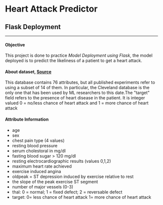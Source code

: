 # Heart Attack Predictor
## Flask Deployment
<hr>

#### Objective
This project is done to practice *Model Deployment using Flask*, the model deployed is to predict the likeliness of a patient to get a heart attack.

#### About dataset, [Source](https://www.kaggle.com/nareshbhat/health-care-data-set-on-heart-attack-possibility)
This database contains 76 attributes, but all published experiments refer to using a subset of 14 of them. In particular, the Cleveland database is the only one that has been used by ML researchers to this date.The "target" field refers to the presence of heart disease in the patient. It is integer valued 0 = no/less chance of heart attack and 1 = more chance of heart attack

#### Attribute Information
- age
- sex
- chest pain type (4 values)
- resting blood pressure
- serum cholestoral in mg/dl
- fasting blood sugar > 120 mg/dl
- resting electrocardiographic results (values 0,1,2)
- maximum heart rate achieved
- exercise induced angina
- oldpeak = ST depression induced by exercise relative to rest
- the slope of the peak exercise ST segment
- number of major vessels (0-3) 
- thal: 0 = normal; 1 = fixed defect; 2 = reversable defect
- target: 0= less chance of heart attack 1= more chance of heart attack

